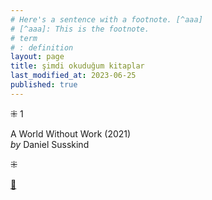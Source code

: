 ```yaml
---
# Here's a sentence with a footnote. [^aaa]
# [^aaa]: This is the footnote.
# term
# : definition
layout: page  
title: şimdi okuduğum kitaplar  
last_modified_at: 2023-06-25
published: true  
---
```


⁜ 1  
   
A World Without Work (2021)  
_by_ Daniel Susskind  

⁜ 



[🍃](https://www.nonfictionbooks.xyz/now.html "şimdi okuduğum kitaplar")  






